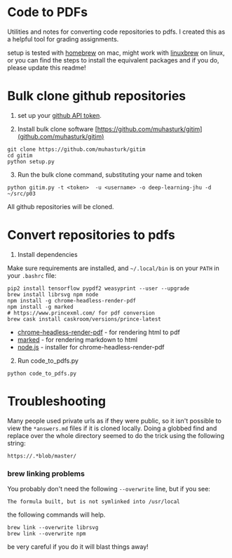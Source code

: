 # Code to PDFs

Utilities and notes for converting code repositories to pdfs.
I created this as a helpful tool for grading assignments.

setup is tested with [homebrew](brew.sh) on mac,
might work with [linuxbrew](http://linuxbrew.sh) on linux,
or you can find the steps to install the equivalent packages
and if you do, please update this readme!

# Bulk clone github repositories

1. set up your [github API token](https://developer.github.com/v3/auth/).

2. Install bulk clone software [https://github.com/muhasturk/gitim](github.com/muhasturk/gitim)

```
git clone https://github.com/muhasturk/gitim
cd gitim
python setup.py
```

3. Run the bulk clone command, substituting your name and token

```
python gitim.py -t <token>  -u <username> -o deep-learning-jhu -d ~/src/p03
```

All github repositories will be cloned.

# Convert repositories to pdfs

1. Install dependencies

Make sure requirements are installed, and `~/.local/bin` is on your `PATH` in your `.bashrc` file:

```
pip2 install tensorflow pypdf2 weasyprint --user --upgrade
brew install librsvg npm node
npm install -g chrome-headless-render-pdf
npm install -g marked
# https://www.princexml.com/ for pdf conversion
brew cask install caskroom/versions/prince-latest
```

- [chrome-headless-render-pdf](https://www.npmjs.com/package/chrome-headless-render-pdf) - for rendering html to pdf
- [marked](https://github.com/markedjs/marked) - for rendering markdown to html
- [node.js](https://changelog.com/posts/install-node-js-with-homebrew-on-os-x) - installer for chrome-headless-render-pdf

2. Run code_to_pdfs.py

```
python code_to_pdfs.py
```

# Troubleshooting

Many people used private urls as if they were public, so it isn't possible to view the `*answers.md` files if it is cloned locally.
Doing a globbed find and replace over the whole
directory seemed to do the trick using the
following string:

```
https://.*blob/master/
```


### brew linking problems

You probably don't need the following `--overwrite` line, but if you see:

```
The formula built, but is not symlinked into /usr/local
```

the following commands will help.
```
brew link --overwrite librsvg
brew link --overwrite npm
```
be very careful if you do it will blast things away!